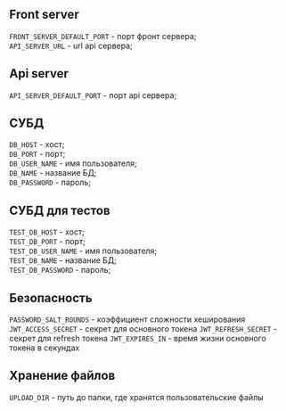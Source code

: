 ## Front server

`FRONT_SERVER_DEFAULT_PORT` - порт фронт сервера;  
`API_SERVER_URL` - url api сервера;  

## Api server

`API_SERVER_DEFAULT_PORT` - порт api сервера;   

## СУБД

`DB_HOST` - хост;  
`DB_PORT` - порт;  
`DB_USER_NAME` - имя пользователя;  
`DB_NAME` - название БД;  
`DB_PASSWORD` - пароль; 

## СУБД для тестов

`TEST_DB_HOST` - хост;  
`TEST_DB_PORT` - порт;  
`TEST_DB_USER_NAME` - имя пользователя;  
`TEST_DB_NAME` - название БД;  
`TEST_DB_PASSWORD` - пароль;  

## Безопасность

`PASSWORD_SALT_ROUNDS` - коэффициент сложности хеширования
`JWT_ACCESS_SECRET` - секрет для основного токена
`JWT_REFRESH_SECRET` - секрет для refresh токена
`JWT_EXPIRES_IN` - время жизни основного токена в секундах

## Хранение файлов

`UPLOAD_DIR` - путь до папки, где хранятся пользовательские файлы
